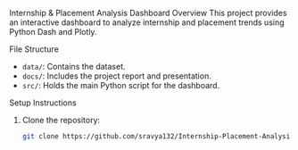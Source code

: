 Internship & Placement Analysis Dashboard
Overview
This project provides an interactive dashboard to analyze internship and placement trends using Python Dash and Plotly.

File Structure
- `data/`: Contains the dataset.
- `docs/`: Includes the project report and presentation.
- `src/`: Holds the main Python script for the dashboard.

Setup Instructions
1. Clone the repository:
   ```bash
   git clone https://github.com/sravya132/Internship-Placement-Analysis.git
